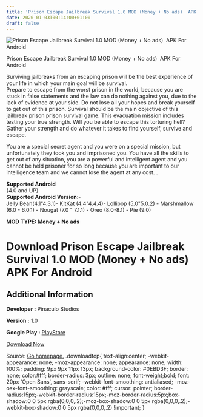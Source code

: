 ```yaml
---
title: 'Prison Escape Jailbreak Survival 1.0 MOD (Money + No ads)  APK For Android'
date: 2020-01-03T00:14:00+01:00
draft: false
---
```


![Prison Escape Jailbreak Survival 1.0 MOD (Money + No ads)  APK For Android](https://i1.wp.com/apkhome.net/wp-content/uploads/2020/01/Prison-Escape-Jailbreak-Survival-1.0-MOD-Money-No-ads.png "Prison Escape Jailbreak Survival 1.0 MOD (Money + No ads)  APK For Android")

  

Prison Escape Jailbreak Survival 1.0 MOD (Money + No ads)  APK For Android

Surviving jailbreaks from an escaping prison will be the best experience of your life in which your main goal will be survival.  
Prepare to escape from the worst prison in the world, because you are stuck in false statements and the law can do nothing against you, due to the lack of evidence at your side. Do not lose all your hopes and break yourself to get out of this prison. Survival should be the main objective of this jailbreak prison prison survival game. This evacuation mission includes testing your true strength. Will you be able to escape this torturing hell? Gather your strength and do whatever it takes to find yourself, survive and escape.

You are a special secret agent and you were on a special mission, but unfortunately they took you and imprisoned you. You have all the skills to get out of any situation, you are a powerful and intelligent agent and you cannot be held prisoner for so long because you are important to our intelligence team and we cannot lose the agent at any cost. .

**Supported Android**  
{4.0 and UP}  
**Supported Android Version**:-  
Jelly Bean(4.1"4.3.1)- KitKat (4.4"4.4.4)- Lollipop (5.0"5.0.2) - Marshmallow (6.0 - 6.0.1) - Nougat (7.0 " 7.1.1) - Oreo (8.0-8.1) - Pie (9.0)

**MOD TYPE: Money + No ads**

Download Prison Escape Jailbreak Survival 1.0 MOD (Money + No ads)  APK For Android
====================================================================================

Additional Information
----------------------

**Developer :** Pinaculo Studios

**Version :** 1.0

**Google Play :** [PlayStore](https://play.google.com/store/apps/details?id=air.com.pinaculostudios.EscapePrison.jailbreak.survival)

  

[Download Now](https://store4app.co/post/prison-escape-jailbreak-survival-1-0-mod-money-no-ads-apk-for-android_1577979723)

  
Source: [Go homepage.](https://store4app.co/post/prison-escape-jailbreak-survival-1-0-mod-money-no-ads-apk-for-android_1577979723) .downloadtop{ text-align:center; -webkit-appearance: none; -moz-appearance: none; appearance: none; width: 100%; padding: 9px 9px 11px 13px; background-color: #0EBD3F; border: none; color:#fff; border-radius: 3px; outline: none; font-weight;bold; font: 20px 'Open Sans', sans-serif; -webkit-font-smoothing: antialiased; -moz-osx-font-smoothing: grayscale; color: #fff; cursor: pointer; border-radius:15px;-webkit-border-radius:15px;-moz-border-radius:5px;box-shadow:0 0 5px rgba(0,0,0,.2);-moz-box-shadow:0 0 5px rgba(0,0,0,.2);-webkit-box-shadow:0 0 5px rgba(0,0,0,.2) !important; }